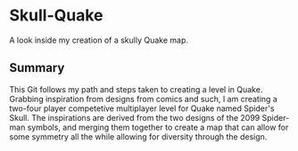 # Skull-Quake
A look inside my creation of a skully Quake map.

## Summary
This Git follows my path and steps taken to creating a level in Quake. Grabbing inspiration from designs from comics and such, I am creating a two-four player competetive multiplayer level for Quake named Spider's Skull. The inspirations are derived from the two designs of the 2099 Spider-man symbols, and merging them together to create a map that can allow for some symmetry all the while allowing for diversity through the design.

